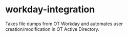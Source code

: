# workday-integration
Takes file dumps from OT Workday and automates user creation/modification in OT Active Directory.
